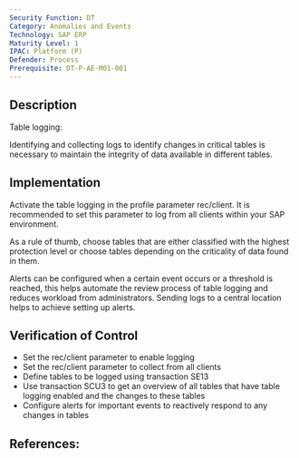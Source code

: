```yaml
---
Security Function: DT
Category: Anomalies and Events
Technology: SAP ERP
Maturity Level: 1
IPAC: Platform (P)
Defender: Process
Prerequisite: DT-P-AE-M01-001
---
```


## Description

Table logging:

Identifying and collecting logs to identify changes in critical tables is necessary to maintain the integrity of data available in different tables.


## Implementation

Activate the table logging in the profile parameter rec/client. It is recommended to set this parameter to log from all clients within your SAP environment.

As a rule of thumb, choose tables that are either classified with the highest protection level or choose tables depending on the criticality of data found in them.

Alerts can be configured when a certain event occurs or a threshold is reached, this helps automate the review process of table logging and reduces workload from administrators. Sending logs to a central location helps to achieve setting up alerts.

## Verification of Control

- Set the rec/client parameter to enable logging
- Set the rec/client parameter to collect from all clients
- Define tables to be logged using transaction SE13
- Use transaction SCU3 to get an overview of all tables that have table logging enabled and the changes to these tables
- Configure alerts for important events to reactively respond to any changes in tables

## References:
